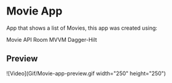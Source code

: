 # Movie App

App that shows a list of Movies, this app was created using:

Movie API
Room
MVVM
Dagger-Hilt


## Preview

![Video](Gif/Movie-app-preview.gif width="250" height="250")


